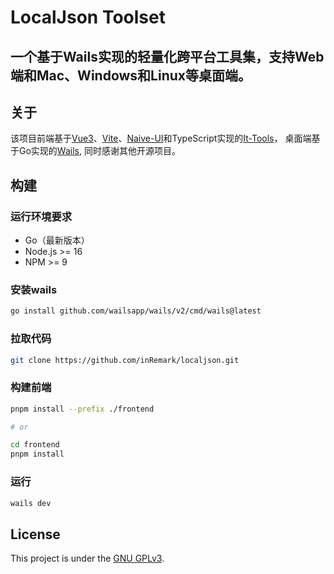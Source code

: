 # LocalJson Toolset

## 一个基于Wails实现的轻量化跨平台工具集，支持Web端和Mac、Windows和Linux等桌面端。

## 关于

该项目前端基于[Vue3](https://github.com/vuejs/vue)、[Vite](https://github.com/vitejs/vite)、[Naive-UI](https://github.com/tusen-ai/naive-ui)和TypeScript实现的[It-Tools](https://github.com/CorentinTh/it-tools)，
桌面端基于Go实现的[Wails](https://github.com/wailsapp/wails), 同时感谢其他开源项目。

## 构建

### 运行环境要求

* Go（最新版本）
* Node.js >= 16
* NPM >= 9

### 安装wails

```bash
go install github.com/wailsapp/wails/v2/cmd/wails@latest
```

### 拉取代码

```bash
git clone https://github.com/inRemark/localjson.git
```

### 构建前端

```bash
pnpm install --prefix ./frontend

# or

cd frontend
pnpm install
```

### 运行

```bash
wails dev
```

## License

This project is under the [GNU GPLv3](LICENSE).

